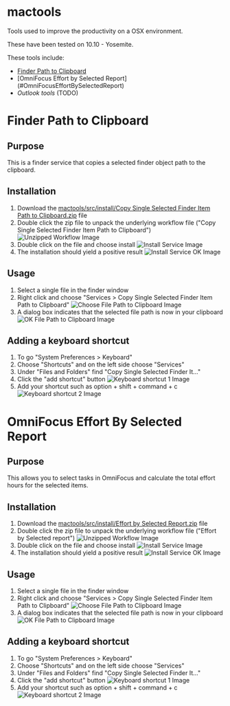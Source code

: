 # mactools

Tools used to improve the productivity on a OSX environment.

These have been tested on 10.10 - Yosemite.

These tools include:

* [Finder Path to Clipboard](#head1234)
* [OmniFocus Effort by Selected Report] (#OmniFocusEffortBySelectedReport)
* *Outlook tools* (TODO)

# <a name="head1234"></a>Finder Path to Clipboard

## Purpose
This is a finder service that copies a selected finder object path to the clipboard. 

## Installation

1. Download the [mactools/src/install/Copy Single Selected Finder Item Path to Clipboard.zip](src/install/Copy%20Single%20Selected%20Finder%20Item%20Path%20to%20Clipboard.zip) file
2. Double click the zip file to unpack the underlying workflow file ("Copy Single Selected Finder Item Path to Clipboard") ![Unzipped Workflow Image](src/main/images/Unzipped-Finder-Path-to-Clipboard.png "Unzipped Workflow Image")
3. Double click on the file and choose install ![Install Service Image](src/main/images/Service-Installer-Finder-Path-to-Clipboard.png "Install Service Image") 
4. The installation should yield a positive result ![Install Service OK Image](src/main/images/Service-Installer-OK-Finder-Path-to-Clipboard.png "Install Service Image OK") 

## Usage

1. Select a single file in the finder window
2. Right click and choose "Services > Copy Single Selected Finder Item Path to Clipboard" ![Choose File Path to Clipboard Image](src/main/images/Choose-Finder-Path-to-Clipboard.png "Choose File Path to Clipboard Image")
3. A dialog box indicates that the selected file path is now in your clipboard ![OK File Path to Clipboard Image](src/main/images/Message-Finder-Path-to-Clipboard.png "OK File Path to Clipboard Image")
 

## Adding a keyboard shortcut

1. To go "System Preferences > Keyboard"
2. Choose "Shortcuts" and on the left side choose "Services"
3. Under "Files and Folders" find "Copy Single Selected Finder It..."
4. Click the "add shortcut" button ![Keyboard shortcut 1 Image](src/main/images/Copy-Finder-Path-Keyboard1.png "Keyboard shortcut 1 Image")
5. Add your shortcut such as option + shift + command + c ![Keyboard shortcut 2 Image](src/main/images/Copy-Finder-Path-Keyboard2.png "Keyboard shortcut 2 Image")

# <a name="OmniFocusEffortBySelectedReport"></a>OmniFocus Effort By Selected Report

## Purpose
This allows you to select tasks in OmniFocus and calculate the total effort hours for the selected items. 

## Installation

1. Download the [mactools/src/install/Effort by Selected Report.zip](src/install/Effort%20by%20Selected%20Report.zip) file
2. Double click the zip file to unpack the underlying workflow file ("Effort by Selected report") ![Unzipped Workflow Image](src/main/images/Unzipped-Finder-Path-to-Clipboard.png "Unzipped Workflow Image")
3. Double click on the file and choose install ![Install Service Image](src/main/images/Service-Installer-Finder-Path-to-Clipboard.png "Install Service Image") 
4. The installation should yield a positive result ![Install Service OK Image](src/main/images/Service-Installer-OK-Finder-Path-to-Clipboard.png "Install Service Image OK") 

## Usage

1. Select a single file in the finder window
2. Right click and choose "Services > Copy Single Selected Finder Item Path to Clipboard" ![Choose File Path to Clipboard Image](src/main/images/Choose-Finder-Path-to-Clipboard.png "Choose File Path to Clipboard Image")
3. A dialog box indicates that the selected file path is now in your clipboard ![OK File Path to Clipboard Image](src/main/images/Message-Finder-Path-to-Clipboard.png "OK File Path to Clipboard Image")
 

## Adding a keyboard shortcut

1. To go "System Preferences > Keyboard"
2. Choose "Shortcuts" and on the left side choose "Services"
3. Under "Files and Folders" find "Copy Single Selected Finder It..."
4. Click the "add shortcut" button ![Keyboard shortcut 1 Image](src/main/images/Copy-Finder-Path-Keyboard1.png "Keyboard shortcut 1 Image")
5. Add your shortcut such as option + shift + command + c ![Keyboard shortcut 2 Image](src/main/images/Copy-Finder-Path-Keyboard2.png "Keyboard shortcut 2 Image")
